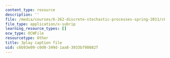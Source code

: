 ```yaml
---
content_type: resource
description: ''
file: /media/courses/6-262-discrete-stochastic-processes-spring-2011/c6b93e09c0d0349d1aa83933b798682f_pOhZUJ5BQXk.srt
file_type: application/x-subrip
learning_resource_types: []
ocw_type: OCWFile
resourcetype: Other
title: 3play caption file
uid: c6b93e09-c0d0-349d-1aa8-3933b798682f
---
```

